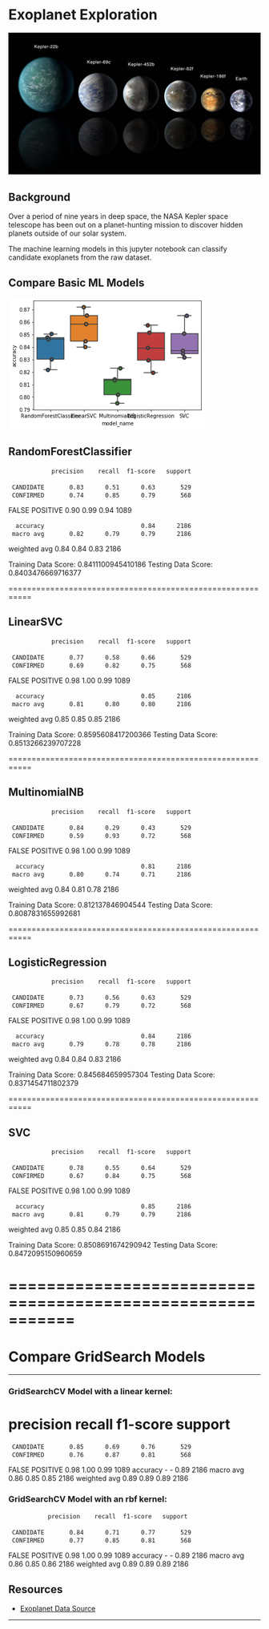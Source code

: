 
# Exoplanet Exploration

![exoplanets.jpg](exoplanets.jpg)

## Background

Over a period of nine years in deep space, the NASA Kepler space telescope has been out on a planet-hunting mission to discover hidden planets outside of our solar system.

The machine learning models in this jupyter notebook can classify candidate exoplanets from the raw dataset.

## Compare Basic ML Models

![compareMLModels.png](compareMLModels.png)

## RandomForestClassifier

                precision    recall  f1-score   support

     CANDIDATE       0.83      0.51      0.63       529
     CONFIRMED       0.74      0.85      0.79       568
FALSE POSITIVE       0.90      0.99      0.94      1089

      accuracy                           0.84      2186
     macro avg       0.82      0.79      0.79      2186
  weighted avg       0.84      0.84      0.83      2186

Training Data Score: 0.8411100945410186
Testing Data Score: 0.8403476669716377

===========================================================
## LinearSVC

                precision    recall  f1-score   support

     CANDIDATE       0.77      0.58      0.66       529
     CONFIRMED       0.69      0.82      0.75       568
FALSE POSITIVE       0.98      1.00      0.99      1089

      accuracy                           0.85      2186
     macro avg       0.81      0.80      0.80      2186
  weighted avg       0.85      0.85      0.85      2186

Training Data Score: 0.8595608417200366
Testing Data Score: 0.8513266239707228

===========================================================
## MultinomialNB

                precision    recall  f1-score   support

     CANDIDATE       0.84      0.29      0.43       529
     CONFIRMED       0.59      0.93      0.72       568
FALSE POSITIVE       0.98      1.00      0.99      1089

      accuracy                           0.81      2186
     macro avg       0.80      0.74      0.71      2186
  weighted avg       0.84      0.81      0.78      2186

Training Data Score: 0.812137846904544
Testing Data Score: 0.8087831655992681

===========================================================
## LogisticRegression

                precision    recall  f1-score   support

     CANDIDATE       0.73      0.56      0.63       529
     CONFIRMED       0.67      0.79      0.72       568
FALSE POSITIVE       0.98      1.00      0.99      1089

      accuracy                           0.84      2186
     macro avg       0.79      0.78      0.78      2186
  weighted avg       0.84      0.84      0.83      2186

Training Data Score: 0.845684659957304
Testing Data Score: 0.8371454711802379

===========================================================
## SVC

                precision    recall  f1-score   support

     CANDIDATE       0.78      0.55      0.64       529
     CONFIRMED       0.67      0.84      0.75       568
FALSE POSITIVE       0.98      1.00      0.99      1089

      accuracy                           0.85      2186
     macro avg       0.81      0.79      0.79      2186
  weighted avg       0.85      0.85      0.84      2186

Training Data Score: 0.8508691674290942
Testing Data Score: 0.8472095150960659

===========================================================
===========================================================

# Compare GridSearch Models
- - -
### GridSearchCV Model with a linear kernel:

#                 precision    recall  f1-score   support

     CANDIDATE       0.85      0.69      0.76       529
     CONFIRMED       0.76      0.87      0.81       568
FALSE POSITIVE       0.98      1.00      0.99      1089
      accuracy         -         -       0.89      2186
     macro avg       0.86      0.85      0.85      2186
  weighted avg       0.89      0.89      0.89      2186

### GridSearchCV Model with an rbf  kernel:

               precision    recall  f1-score   support

     CANDIDATE       0.84      0.71      0.77       529
     CONFIRMED       0.77      0.85      0.81       568
FALSE POSITIVE       0.98      1.00      0.99      1089
      accuracy        -         -        0.89      2186
     macro avg       0.86      0.85      0.86      2186
  weighted avg       0.89      0.89      0.89      2186


## Resources

* [Exoplanet Data Source](https://www.kaggle.com/nasa/kepler-exoplanet-search-results)

- - -
